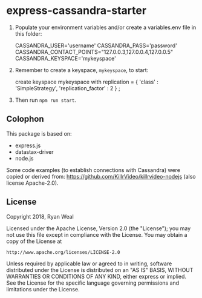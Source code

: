 # express-cassandra-starter

1. Populate your environment variables and/or create a variables.env file in this folder:

    CASSANDRA_USER='username'
    CASSANDRA_PASS='password'
    CASSANDRA_CONTACT_POINTS="127.0.0.3,127.0.0.4,127.0.0.5"
    CASSANDRA_KEYSPACE='mykeyspace'

2. Remember to create a keyspace, `mykeyspace`, to start:

    create keyspace mykeyspace with replication = { 'class' : 'SimpleStrategy', 'replication_factor' : 2 } ;

3. Then run `npm run start`.


## Colophon

This package is based on:

 - express.js
 - datastax-driver
 - node.js

Some code examples (to establish connections with Cassandra) were copied or derived from: https://github.com/KillrVideo/killrvideo-nodejs (also license Apache-2.0).



## License

Copyright 2018, Ryan Weal

Licensed under the Apache License, Version 2.0 (the "License");
you may not use this file except in compliance with the License.
You may obtain a copy of the License at

    http://www.apache.org/licenses/LICENSE-2.0

Unless required by applicable law or agreed to in writing, software
distributed under the License is distributed on an "AS IS" BASIS,
WITHOUT WARRANTIES OR CONDITIONS OF ANY KIND, either express or implied.
See the License for the specific language governing permissions and
limitations under the License.